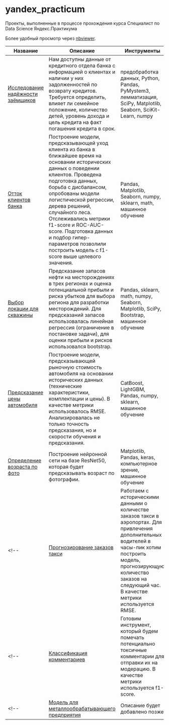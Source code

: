 # yandex_practicum
 Проекты, выполненные в процессе прохождения курса Специалист по Data Science Яндекс.Практикума
 
 Более удобный просмотр через [nbviewer](https://nbviewer.org/github/Al-Zhukov/yandex_practicum/tree/main/).
 
 | Название | Описание | Инструменты | 
 | --- | --- | ------ | 
 | [Исследование надёжности заёмщиков](https://nbviewer.org/github/Al-Zhukov/yandex_practicum/blob/main/Исследование_надежности_заемщиков/credit_data_research.ipynb)  |  Нам доступны данные от кредитного отдела банка с информацией о клиентах и наличии у них задолженностей по возврату кредитов. Требуется определить, влияет ли семейное положение, количество детей, уровень дохода и цель кредита на факт погашения кредита в срок.| предобработка данных, Python, Pandas, PyMystem3, лемматизация, SciPy, Matplotlib, Seaborn, SciKit-Learn, numpy |
 | [Отток клиентов банка](https://nbviewer.org/github/Al-Zhukov/yandex_practicum/blob/main/Отток_клиентов_банка/churn_prediction_bank.ipynb) |  Построение модели, предсказывающей уход клиента из банка в ближайшее время на основании исторических данных о поведении клиентов. Проведена подготовка данных, борьба с дисбалансом, опробованы модели логистической регрессии, дерева решений, случайного леса. Отслеживались метрики f1-score и ROC-AUC-score. Подготовка данных и подбор гипер-параметров позволили построить модель с f1-score выше целевого значения. | Pandas, Matplotlib, Seaborn, numpy, sklearn, math, машинное обучение |
 | [Выбор локации для скважины](https://nbviewer.org/github/Al-Zhukov/yandex_practicum/blob/main/Выбор_локации_для_разработки_новых_нефтяных_месторождений/choosing_oil_well_location.ipynb) | Предсказание запасов нефти на месторождениях в трех регионах и оценка потенциальной прибыли и риска убытков для выбора региона для разработки месторождений. Для предсказаний запасов использовалась линейная регрессия (ограничение в постановке задачи), для оценки прибыли и рисков использовался bootstrap. | Pandas, sklearn, math, numpy, Seaborn, Matplotlib, SciPy, Bootstrap, машинное обучение |
 | [Предсказание цены автомобиля](https://nbviewer.org/github/Al-Zhukov/yandex_practicum/blob/main/Предсказание_цены_автомобиля/car_price_prediction.ipynb) |  Построение модели, предсказывающей рыночную стоимость автомобиля на основании исторических данных (технические характеристики, комплектации и цены). В качестве метрики использовалось RMSE. Анализировалась не только точность предсказания, но и скорости обучения и предсказания.  | CatBoost, LightGBM, Pandas, numpy, sklearn, машинное обучение |
 | [Определение возраста по фото](https://nbviewer.org/github/Al-Zhukov/yandex_practicum/blob/main/Компьютерное_зрение/computer_vision_age_determination.ipynb) |  Построение нейронной сети на базе ResNet50, которая будет предсказывать возраст по фотографии.| Matplotlib, Pandas, keras, компьютерное зрение, машинное обучение |
 <!-- | [Прогнозирование заказов такси](https://github.com/Al-Zhukov/yandex_praktikum/tree/main/Прогнозирование_заказов_такси) |  Работаем с историческими данными о количестве заказов такси в аэропортах. Для привлечения дополнительных водителей в часы-пик хотим построить модель, прогнозирующую количество заказов на следующий час. В качестве метрики используется RMSE. | CatBoost, LightGBM, Matplotlib, Pandas, StatsModels, numpy, sklearn, машинное обучение | -->
 <!-- | [Классификация комментариев](https://github.com/Al-Zhukov/yandex_praktikum/tree/main/Классификация_комментариев) |  Готовим инструмент, который будем помечать потенциально токсичные комментарии для отправки их на модерацию. В качестве метрики используется f1-score. | CatBoost, LightGBM, NLTK, Pandas, numpy, sklearn, машинное обучение |-->
 <!-- | [Модель для металлообрабатывающего предприятия](https://github.com/Al-Zhukov/yandex_praktikum/tree/main/Модель_для_металлообработывающего_предприятия)|  Описание будет добавлено позже | Pandas, sklearn, numpy, Seaborn, Matplotlib, math, машинное обучение |-->
